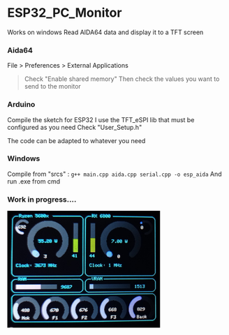 # ESP32_PC_Monitor
Works on windows
Read AIDA64 data and display it to a TFT screen

### Aida64
File > Preferences > External Applications
> Check "Enable shared memory"
Then check the values you want to send to the monitor

### Arduino
Compile the sketch for ESP32
I use the TFT_eSPI lib that must be configured as you need
Check "User_Setup.h"

The code can be adapted to whatever you need

### Windows
Compile from "srcs" :
`g++ main.cpp aida.cpp serial.cpp -o esp_aida`
And run .exe from cmd


### Work in progress....

<img src="preview.jpg" width="350"/>
